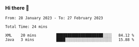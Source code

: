 ### Hi there 👋

<!--START_SECTION:waka-->

```text
From: 28 January 2023 - To: 27 February 2023

Total Time: 24 mins

XML    20 mins         █████████████████████░░░░   84.12 %
Java   3 mins          ████░░░░░░░░░░░░░░░░░░░░░   15.88 %
```

<!--END_SECTION:waka-->

<!--
**jaimesalcedo1/jaimesalcedo1** is a ✨ _special_ ✨ repository because its `README.md` (this file) appears on your GitHub profile.

Here are some ideas to get you started:

- 🔭 I’m currently working on ...
- 🌱 I’m currently learning ...
- 👯 I’m looking to collaborate on ...
- 🤔 I’m looking for help with ...
- 💬 Ask me about ...
- 📫 How to reach me: ...
- 😄 Pronouns: ...
- ⚡ Fun fact: ...
-->
